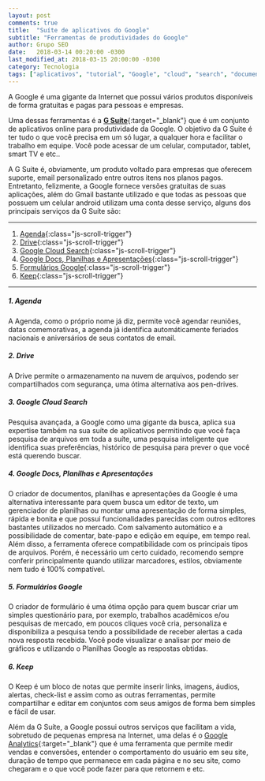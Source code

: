 ```yaml
---
layout: post
comments: true
title:  "Suíte de aplicativos do Google"
subtitle: "Ferramentas de produtividades do Google"
author: Grupo SEO
date:   2018-03-14 00:20:00 -0300
last_modified_at: 2018-03-15 20:00:00 -0300
category: Tecnologia
tags: ["aplicativos", "tutorial", "Google", "cloud", "search", "documentos", "planilhas", "agenda", "drive", "formularios", "keep"]
---
```


A Google é uma gigante da Internet que possui vários produtos disponíveis de forma gratuitas e pagas para pessoas e empresas. 

Uma dessas ferramentas é a [**G Suíte**][1]{:target="_blank"} que é um conjunto de aplicativos online para produtividade da Google. O objetivo da G Suite é ter tudo o que você precisa em um só lugar, a qualquer hora e facilitar o trabalho em equipe. Você pode acessar de um celular, computador, tablet, smart TV e etc.. 

A G Suite é, obviamente, um produto voltado para empresas que oferecem suporte, email personalizado entre outros itens nos planos pagos. Entretanto, felizmente, a Google fornece versões gratuitas de suas aplicações, além do Gmail bastante utilizado e que todas as pessoas que possuem um celular android utilizam uma conta desse serviço, alguns dos principais serviços da G Suíte são:


---------------------------------

1. [Agenda](#1-agenda "Agenda"){:class="js-scroll-trigger"}
2. [Drive](#2-drive "Drive"){:class="js-scroll-trigger"}
3. [Google Cloud Search](#3-google-cloud-search "Google Cloud Search"){:class="js-scroll-trigger"}
4. [Google Docs, Planilhas e Apresentações](#4-google-docs-planilhas-e-apresentações "Google Docs, Planilhas e Apresentações"){:class="js-scroll-trigger"}
5. [Formulários Google](#5-formulários-google "Formulários Google"){:class="js-scroll-trigger"}
6. [Keep](#6-keep "Keep"){:class="js-scroll-trigger"}


---------------------------------



##### 1. Agenda

A Agenda, como o próprio nome já diz, permite você agendar reuniões, datas comemorativas, a agenda já identifica automáticamente feriados nacionais e aniversários de seus contatos de email.

##### 2. Drive

A Drive permite o armazenamento na nuvem de arquivos, podendo ser compartilhados com segurança, uma ótima alternativa aos pen-drives.

##### 3. Google Cloud Search

Pesquisa avançada, a Google como uma gigante da busca, aplica sua expertise também na sua suíte de aplicativos permitindo que você faça pesquisa de arquivos em toda a suíte, uma pesquisa inteligente que identifica suas preferências, histórico de pesquisa para prever o que você está querendo buscar.

##### 4. Google Docs, Planilhas e Apresentações

O criador de documentos, planilhas e apresentações da Google é uma alternativa interessante para quem busca um editor de texto, um gerenciador de planilhas ou montar uma apresentação de forma simples, rápida e bonita e que possui funcionalidades parecidas com outros editores bastantes utilizados no mercado. Com salvamento automático e a possibilidade de comentar, bate-papo e edição em equipe, em tempo real. Além disso, a ferramenta oferece compatibilidade com os principais tipos de arquivos. Porém, é necessário um certo cuidado, recomendo sempre conferir principalmente quando utilizar marcadores, estilos, obviamente nem tudo é 100% compatível.

##### 5. Formulários Google

O criador de formulário é uma ótima opção para quem buscar criar um simples questionário para, por exemplo, trabalhos acadêmicos e/ou pesquisas de mercado, em poucos cliques você cria, personaliza e disponibiliza a pesquisa tendo a possibilidade de receber alertas a cada nova resposta recebida. Você pode visualizar e analisar por meio de gráficos e utilizando o Planilhas Google as respostas obtidas.

##### 6. Keep

O Keep é um bloco de notas que permite inserir links, imagens, áudios, alertas, check-list e assim como as outras ferramentas, permite compartilhar e editar em conjuntos com seus amigos de forma bem simples e fácil de usar.

Além da G Suíte, a Google possui outros serviços que facilitam a vida, sobretudo de pequenas empresa na Internet, uma delas é o [Google Analytics][2]{:target="_blank"} que é uma ferramenta que permite medir vendas e conversões, entender o comportamento do usuário em seu site, duração de tempo que permanece em cada página e no seu site, como chegaram e o que você pode fazer para que retornem e etc.


[1]: https://gsuite.google.com.br/intl/pt-BR/ "Oficial: G Suite"
[2]: https://www.google.com/intl/pt-PT_ALL/analytics/features/index.html "Oficial: Google Analytics"
